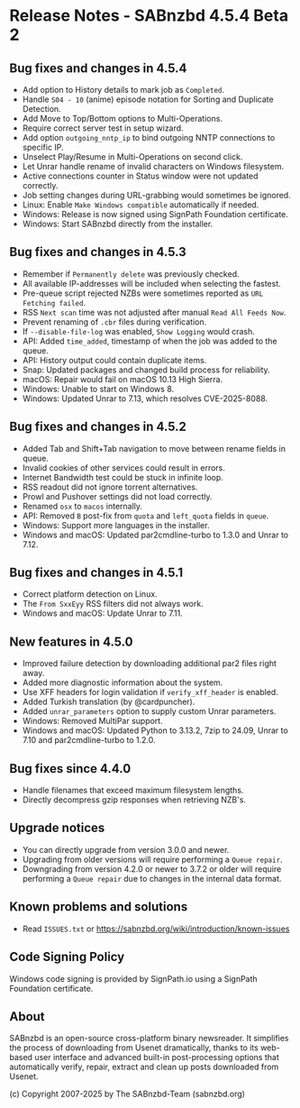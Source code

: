 Release Notes - SABnzbd 4.5.4 Beta 2
=========================================================

## Bug fixes and changes in 4.5.4

* Add option to History details to mark job as `Completed`.
* Handle `S04 - 10` (anime) episode notation for Sorting and Duplicate Detection.
* Add Move to Top/Bottom options to Multi-Operations.
* Require correct server test in setup wizard.
* Add option `outgoing_nntp_ip` to bind outgoing NNTP connections to specific IP.
* Unselect Play/Resume in Multi-Operations on second click.
* Let Unrar handle rename of invalid characters on Windows filesystem.
* Active connections counter in Status window were not updated correctly.
* Job setting changes during URL-grabbing would sometimes be ignored.
* Linux: Enable `Make Windows compatible` automatically if needed.
* Windows: Release is now signed using SignPath Foundation certificate.
* Windows: Start SABnzbd directly from the installer.

## Bug fixes and changes in 4.5.3

* Remember if `Permanently delete` was previously checked.
* All available IP-addresses will be included when selecting the fastest.
* Pre-queue script rejected NZBs were sometimes reported as `URL Fetching failed`.
* RSS `Next scan` time was not adjusted after manual `Read All Feeds Now`.
* Prevent renaming of `.cbr` files during verification.
* If `--disable-file-log` was enabled, `Show Logging` would crash.
* API: Added `time_added`, timestamp of when the job was added to the queue.
* API: History output could contain duplicate items.
* Snap: Updated packages and changed build process for reliability.
* macOS: Repair would fail on macOS 10.13 High Sierra.
* Windows: Unable to start on Windows 8.
* Windows: Updated Unrar to 7.13, which resolves CVE-2025-8088.

## Bug fixes and changes in 4.5.2

* Added Tab and Shift+Tab navigation to move between rename fields in queue.
* Invalid cookies of other services could result in errors.
* Internet Bandwidth test could be stuck in infinite loop.
* RSS readout did not ignore torrent alternatives.
* Prowl and Pushover settings did not load correctly.
* Renamed `osx` to `macos` internally.
* API: Removed `B` post-fix from `quota` and `left_quota` fields in `queue`.
* Windows: Support more languages in the installer.
* Windows and macOS: Updated par2cmdline-turbo to 1.3.0 and Unrar to 7.12.

## Bug fixes and changes in 4.5.1

* Correct platform detection on Linux.
* The `From SxxEyy` RSS filters did not always work.
* Windows and macOS: Update Unrar to 7.11.

## New features in 4.5.0

* Improved failure detection by downloading additional par2 files right away.
* Added more diagnostic information about the system.
* Use XFF headers for login validation if `verify_xff_header` is enabled.
* Added Turkish translation (by @cardpuncher).
* Added `unrar_parameters` option to supply custom Unrar parameters.
* Windows: Removed MultiPar support.
* Windows and macOS: Updated Python to 3.13.2, 7zip to 24.09,
  Unrar to 7.10 and par2cmdline-turbo to 1.2.0.

## Bug fixes since 4.4.0

* Handle filenames that exceed maximum filesystem lengths.
* Directly decompress gzip responses when retrieving NZB's.

## Upgrade notices

* You can directly upgrade from version 3.0.0 and newer.
* Upgrading from older versions will require performing a `Queue repair`.
* Downgrading from version 4.2.0 or newer to 3.7.2 or older will require
  performing a `Queue repair` due to changes in the internal data format.

## Known problems and solutions

* Read `ISSUES.txt` or https://sabnzbd.org/wiki/introduction/known-issues

## Code Signing Policy

Windows code signing is provided by SignPath.io using a SignPath Foundation certificate.

## About

SABnzbd is an open-source cross-platform binary newsreader.
It simplifies the process of downloading from Usenet dramatically, thanks to its web-based
user interface and advanced built-in post-processing options that automatically verify, repair,
extract and clean up posts downloaded from Usenet.

(c) Copyright 2007-2025 by The SABnzbd-Team (sabnzbd.org)
